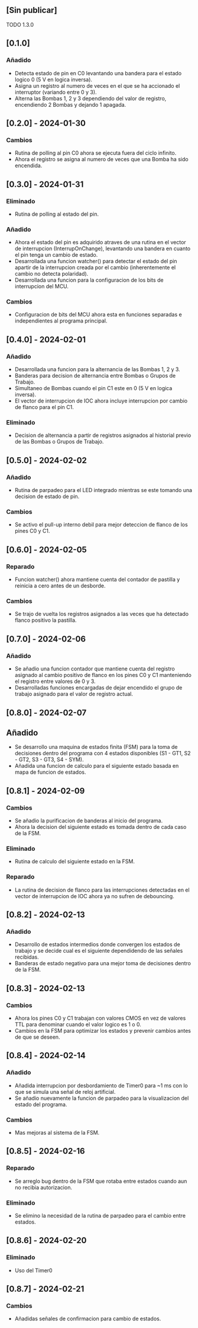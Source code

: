 ## [Sin publicar]

TODO
1.3.0

## [0.1.0]

### Añadido

- Detecta estado de pin en C0 levantando una bandera para el estado logico 0 (5 V en logica inversa).
- Asigna un registro al numero de veces en el que se ha accionado el interruptor (variando entre 0 y 3).
- Alterna las Bombas 1, 2 y 3 dependiendo del valor de registro, encendiendo 2 Bombas y dejando 1 apagada.

## [0.2.0] - 2024-01-30

### Cambios

- Rutina de polling al pin C0 ahora se ejecuta fuera del ciclo infinito.
- Ahora el registro se asigna al numero de veces que una Bomba ha sido encendida.

## [0.3.0] - 2024-01-31

### Eliminado

- Rutina de polling al estado del pin.

### Añadido

- Ahora el estado del pin es adquirido atraves de una rutina en el vector de interrupcion (InterrupOnChange), levantando una bandera en cuanto el pin tenga un cambio de estado.
- Desarrollada una funcion watcher() para detectar el estado del pin apartir de la interrupcion creada por el cambio (inherentemente el cambio no detecta polaridad).
- Desarrollada una funcion para la configuracion de los bits de interrupcion del MCU.

### Cambios

- Configuracion de bits del MCU ahora esta en funciones separadas e independientes al programa principal.

## [0.4.0] - 2024-02-01

### Añadido

- Desarrollada una funcion para la alternancia de las Bombas 1, 2 y 3.
- Banderas para decision de alternancia entre Bombas o Grupos de Trabajo.
- Simultaneo de Bombas cuando el pin C1 este en 0 (5 V en logica inversa).
- El vector de interrupcion de IOC ahora incluye interrupcion por cambio de flanco para el pin C1.

### Eliminado

- Decision de alternancia a partir de registros asignados al historial previo de las Bombas o Grupos de Trabajo.

## [0.5.0] - 2024-02-02

### Añadido

- Rutina de parpadeo para el LED integrado mientras se este tomando una decision de estado de pin.

### Cambios

- Se activo el pull-up interno debil para mejor deteccion de flanco de los pines C0 y C1.

## [0.6.0] - 2024-02-05

### Reparado

- Funcion watcher() ahora mantiene cuenta del contador de pastilla y reinicia a cero antes de un desborde.

### Cambios

- Se trajo de vuelta los registros asignados a las veces que ha detectado flanco positivo la pastilla.

## [0.7.0] - 2024-02-06

### Añadido

- Se añadio una funcion contador que mantiene cuenta del registro asignado al cambio positivo de flanco en los pines C0 y C1 manteniendo el registro entre valores de 0 y 3.
- Desarrolladas funciones encargadas de dejar encendido el grupo de trabajo asignado para el valor de registro actual.

## [0.8.0] - 2024-02-07

## Añadido

- Se desarrollo una maquina de estados finita (FSM) para la toma de decisiones dentro del programa con 4 estados disponibles (S1 - GT1, S2 - GT2, S3 - GT3, S4 - SYM).
- Añadida una funcion de calculo para el siguiente estado basada en mapa de funcion de estados.

## [0.8.1] - 2024-02-09

### Cambios

- Se añadio la purificacion de banderas al inicio del programa.
- Ahora la decision del siguiente estado es tomada dentro de cada caso de la FSM.

### Eliminado

- Rutina de calculo del siguiente estado en la FSM.

### Reparado

- La rutina de decision de flanco para las interrupciones detectadas en el vector de interrupcion de IOC ahora ya no sufren de debouncing.

## [0.8.2] - 2024-02-13

### Añadido

- Desarrollo de estados intermedios donde convergen los estados de trabajo y se decide cual es el siguiente dependidendo de las señales recibidas.
- Banderas de estado negativo para una mejor toma de decisiones dentro de la FSM.

## [0.8.3] - 2024-02-13

### Cambios

- Ahora los pines C0 y C1 trabajan con valores CMOS en vez de valores TTL para denominar cuando el valor logico es 1 o 0.
- Cambios en la FSM para optimizar los estados y prevenir cambios antes de que se deseen.

## [0.8.4] - 2024-02-14

### Añadido

- Añadida interrupcion por desbordamiento de Timer0 para ~1 ms con lo que se simula una señal de reloj artificial.
- Se añadio nuevamente la funcion de parpadeo para la visualizacion del estado del programa.

### Cambios

- Mas mejoras al sistema de la FSM.

## [0.8.5] - 2024-02-16

### Reparado

- Se arreglo bug dentro de la FSM que rotaba entre estados cuando aun no recibia autorizacion.

### Eliminado

- Se elimino la necesidad de la rutina de parpadeo para el cambio entre estados.

## [0.8.6] - 2024-02-20

### Eliminado

- Uso del Timer0

## [0.8.7] - 2024-02-21

### Cambios

- Añadidas señales de confirmacion para cambio de estados.
